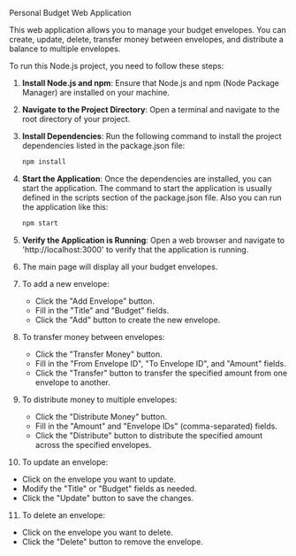 Personal Budget Web Application

This web application allows you to manage your budget envelopes. You can create, update, delete, transfer money between envelopes, and distribute a balance to multiple envelopes.

To run this Node.js project, you need to follow these steps: 

1. **Install Node.js and npm**: Ensure that Node.js and npm (Node Package Manager) are installed on your machine.

2. **Navigate to the Project Directory**: Open a terminal and navigate to the root directory of your project.

3. **Install Dependencies**: Run the following command to install the project dependencies listed in the package.json file:

    ```sh
    npm install
    ```

4. **Start the Application**: Once the dependencies are installed, you can start the application. The command to start the application is usually defined in the scripts section of the package.json file. Also you can run the application like this:

    ```sh
    npm start
    ```

5. **Verify the Application is Running**: Open a web browser and navigate to 'http://localhost:3000' to verify that the application is running.

6. The main page will display all your budget envelopes.

7. To add a new envelope:
   - Click the "Add Envelope" button.
   - Fill in the "Title" and "Budget" fields.
   - Click the "Add" button to create the new envelope.

8. To transfer money between envelopes:
   - Click the "Transfer Money" button.
   - Fill in the "From Envelope ID", "To Envelope ID", and "Amount" fields.
   - Click the "Transfer" button to transfer the specified amount from one envelope to another.

9. To distribute money to multiple envelopes:
   - Click the "Distribute Money" button.
   - Fill in the "Amount" and "Envelope IDs" (comma-separated) fields.
   - Click the "Distribute" button to distribute the specified amount across the specified envelopes.

10. To update an envelope:
   - Click on the envelope you want to update.
   - Modify the "Title" or "Budget" fields as needed.
   - Click the "Update" button to save the changes.

11. To delete an envelope:
   - Click on the envelope you want to delete.
   - Click the "Delete" button to remove the envelope.
